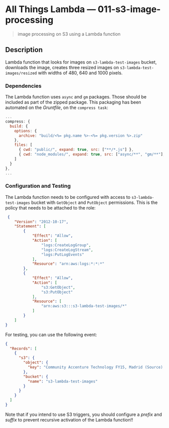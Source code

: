 # All Things Lambda &mdash; 011-s3-image-processing
> image processing on S3 using a Lambda function

## Description
Lambda function that looks for images on `s3-lambda-test-images` bucket, downloads the image, creates three resized images on `s3-lambda-test-images/resized` with widths of 480, 640 and 1000 pixels.


### Dependencies
The Lambda function uses `async` and `gm` packages. Those should be included as part of the zipped package.
This packaging has been automated on the *Gruntfile*, on the `compress task`:
```JavaScript
...
compress: {
  build: {
    options: {
      archive: "build/<%= pkg.name %>-<%= pkg.version %>.zip"
    },
    files: [
      { cwd: "public/", expand: true, src: ["**/*.js"] },
      { cwd: "node_modules/", expand: true, src: ["async/**", "gm/**"], dest: "node_modules" },
    ]
  }
},
...
```

### Configuration and Testing
The Lambda function needs to be configured with access to `s3-lambda-test-images` bucket with `GetObject` and `PutObject` permissions.
This is the policy that needs to be attached to the role:
```JSON
 {
    "Version": "2012-10-17",
    "Statement": [
        {
            "Effect": "Allow",
            "Action": [
                "logs:CreateLogGroup",
                "logs:CreateLogStream",
                "logs:PutLogEvents"
            ],
            "Resource": "arn:aws:logs:*:*:*"
        },
        {
            "Effect": "Allow",
            "Action": [
                "s3:GetObject",
                "s3:PutObject"
            ],
            "Resource": [
                "arn:aws:s3:::s3-lambda-test-images/*"
            ]
        }
    ]
}
```

For testing, you can use the following event:
```JSON
{
  "Records": [
    {
      "s3": {
        "object": {
          "key": "Community Accenture Technology FY15, Madrid (Source).mp4_snapshot_00.17_[2015.07.02_13.52.48].jpg"
        },
        "bucket": {
          "name": "s3-lambda-test-images"
        }
      }
    }
  ]
}
```
Note that if you intend to use S3 triggers, you should configure a *prefix* and *suffix* to prevent recursive activation of the Lambda function!!
